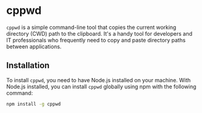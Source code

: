 # cppwd

`cppwd` is a simple command-line tool that copies the current working directory (CWD) path to the clipboard. It's a handy tool for developers and IT professionals who frequently need to copy and paste directory paths between applications.

## Installation

To install `cppwd`, you need to have Node.js installed on your machine. With Node.js installed, you can install `cppwd` globally using npm with the following command:

```bash
npm install -g cppwd
```
